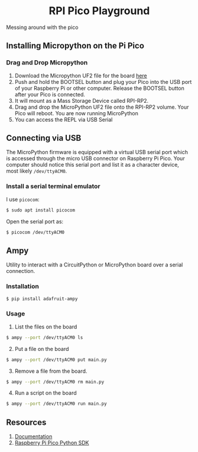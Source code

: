 <h1 align="center"> RPI Pico Playground </h1>

Messing around with the pico

## <b> Installing Micropython on the Pi Pico </b>
### Drag and Drop Micropython
1. Download the Micropython UF2 file for the board [here](https://micropython.org/download/rp2-pico/rp2-pico-latest.uf2)
2. Push and hold the BOOTSEL button and plug your Pico into the USB port of your Raspberry Pi or other computer. Release the BOOTSEL button after your Pico is connected.
3. It will mount as a Mass Storage Device called RPI-RP2.
4. Drag and drop the MicroPython UF2 file onto the RPI-RP2 volume. Your Pico will reboot. You are now running MicroPython
5. You can access the REPL via USB Serial

## <b>Connecting via USB </b>
The MicroPython firmware is equipped with a virtual USB serial port which is accessed through the micro USB
connector on Raspberry Pi Pico. Your computer should notice this serial port and list it as a character device, most likely
`/dev/ttyACM0`.

### Install a serial terminal emulator
I use `picocom`:
```bash
$ sudo apt install picocom
```
Open the serial port as:
```bash
$ picocom /dev/ttyACM0
```

## <b>Ampy</b>
 Utility to interact with a CircuitPython or MicroPython board over a serial connection.

### Installation
```bash
$ pip install adafruit-ampy
```
### Usage
1. List the files on the board
```bash
$ ampy --port /dev/ttyACM0 ls
```
2. Put a file on the board
```bash
$ ampy --port /dev/ttyACM0 put main.py
```
3. Remove a file from the board.
```bash
$ ampy --port /dev/ttyACM0 rm main.py
```
4. Run a script on the board
```bash
$ ampy --port /dev/ttyACM0 run main.py
```

## Resources
1. [Documentation](https://www.raspberrypi.com/documentation/microcontrollers/micropython.html)
2. [Raspberry Pi Pico Python SDK](https://datasheets.raspberrypi.com/pico/raspberry-pi-pico-python-sdk.pdf)
